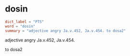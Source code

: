 # dosin

``` toml
dict_label = "PTS"
word = "dosin"
summary = "adjective angry Ja.v.452, Ja.v.454. to dosa2"
```

adjective angry Ja.v.452, Ja.v.454.

to dosa2

